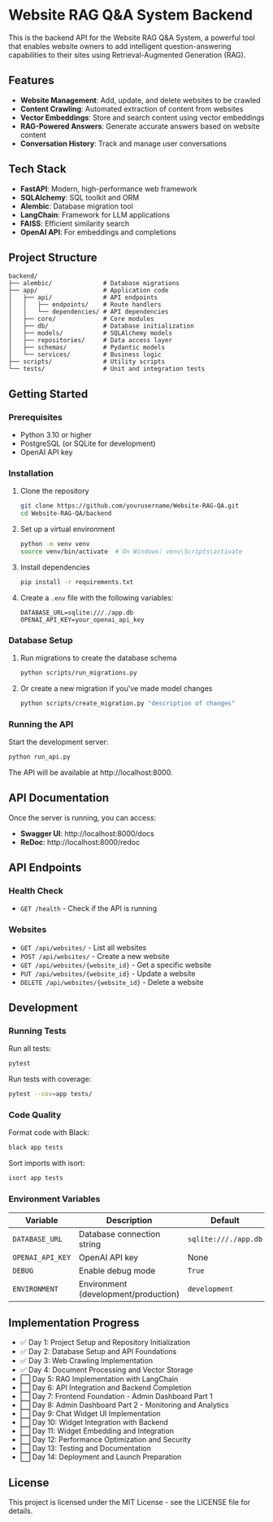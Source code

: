 # Website RAG Q&A System Backend

This is the backend API for the Website RAG Q&A System, a powerful tool that enables website owners to add intelligent question-answering capabilities to their sites using Retrieval-Augmented Generation (RAG).

## Features

- **Website Management**: Add, update, and delete websites to be crawled
- **Content Crawling**: Automated extraction of content from websites
- **Vector Embeddings**: Store and search content using vector embeddings
- **RAG-Powered Answers**: Generate accurate answers based on website content
- **Conversation History**: Track and manage user conversations

## Tech Stack

- **FastAPI**: Modern, high-performance web framework
- **SQLAlchemy**: SQL toolkit and ORM
- **Alembic**: Database migration tool
- **LangChain**: Framework for LLM applications
- **FAISS**: Efficient similarity search
- **OpenAI API**: For embeddings and completions

## Project Structure

```
backend/
├── alembic/              # Database migrations
├── app/                  # Application code
│   ├── api/              # API endpoints
│   │   ├── endpoints/    # Route handlers
│   │   └── dependencies/ # API dependencies
│   ├── core/             # Core modules
│   ├── db/               # Database initialization
│   ├── models/           # SQLAlchemy models
│   ├── repositories/     # Data access layer
│   ├── schemas/          # Pydantic models
│   └── services/         # Business logic
├── scripts/              # Utility scripts
└── tests/                # Unit and integration tests
```

## Getting Started

### Prerequisites

- Python 3.10 or higher
- PostgreSQL (or SQLite for development)
- OpenAI API key

### Installation

1. Clone the repository
   ```bash
   git clone https://github.com/yourusername/Website-RAG-QA.git
   cd Website-RAG-QA/backend
   ```

2. Set up a virtual environment
   ```bash
   python -m venv venv
   source venv/bin/activate  # On Windows: venv\Scripts\activate
   ```

3. Install dependencies
   ```bash
   pip install -r requirements.txt
   ```

4. Create a `.env` file with the following variables:
   ```
   DATABASE_URL=sqlite:///./app.db
   OPENAI_API_KEY=your_openai_api_key
   ```

### Database Setup

1. Run migrations to create the database schema
   ```bash
   python scripts/run_migrations.py
   ```

2. Or create a new migration if you've made model changes
   ```bash
   python scripts/create_migration.py "description of changes"
   ```

### Running the API

Start the development server:
```bash
python run_api.py
```

The API will be available at http://localhost:8000.

## API Documentation

Once the server is running, you can access:

- **Swagger UI**: http://localhost:8000/docs
- **ReDoc**: http://localhost:8000/redoc

## API Endpoints

### Health Check
- `GET /health` - Check if the API is running

### Websites
- `GET /api/websites/` - List all websites
- `POST /api/websites/` - Create a new website
- `GET /api/websites/{website_id}` - Get a specific website
- `PUT /api/websites/{website_id}` - Update a website
- `DELETE /api/websites/{website_id}` - Delete a website

## Development

### Running Tests

Run all tests:
```bash
pytest
```

Run tests with coverage:
```bash
pytest --cov=app tests/
```

### Code Quality

Format code with Black:
```bash
black app tests
```

Sort imports with isort:
```bash
isort app tests
```

### Environment Variables

| Variable | Description | Default |
|----------|-------------|---------|
| `DATABASE_URL` | Database connection string | `sqlite:///./app.db` |
| `OPENAI_API_KEY` | OpenAI API key | None |
| `DEBUG` | Enable debug mode | `True` |
| `ENVIRONMENT` | Environment (development/production) | `development` |

## Implementation Progress

- ✅ Day 1: Project Setup and Repository Initialization
- ✅ Day 2: Database Setup and API Foundations
- ✅ Day 3: Web Crawling Implementation
- ✅ Day 4: Document Processing and Vector Storage
- ⬜ Day 5: RAG Implementation with LangChain
- ⬜ Day 6: API Integration and Backend Completion
- ⬜ Day 7: Frontend Foundation - Admin Dashboard Part 1
- ⬜ Day 8: Admin Dashboard Part 2 - Monitoring and Analytics
- ⬜ Day 9: Chat Widget UI Implementation
- ⬜ Day 10: Widget Integration with Backend
- ⬜ Day 11: Widget Embedding and Integration
- ⬜ Day 12: Performance Optimization and Security
- ⬜ Day 13: Testing and Documentation
- ⬜ Day 14: Deployment and Launch Preparation

## License

This project is licensed under the MIT License - see the LICENSE file for details.